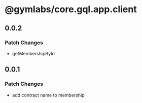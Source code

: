 # @gymlabs/core.gql.app.client

## 0.0.2

### Patch Changes

- getMembershipById

## 0.0.1

### Patch Changes

- add contract name to membership
